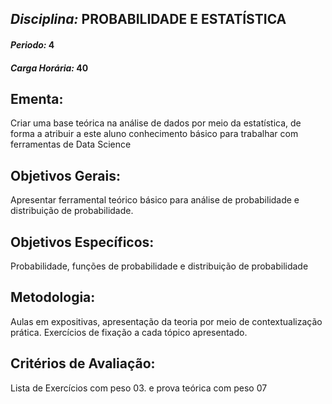 ## *Disciplina:* PROBABILIDADE E ESTATÍSTICA
#### *Periodo:* 4
#### *Carga Horária:* 40
 
## Ementa:
Criar uma base teórica na análise de dados por meio da estatística, de forma a atribuir a este aluno conhecimento básico para trabalhar com ferramentas de Data Science
 
## Objetivos Gerais:
Apresentar ferramental teórico básico para análise de probabilidade e distribuição de probabilidade.
 
## Objetivos Específicos:
Probabilidade, funções de probabilidade e distribuição de probabilidade
 
## Metodologia:
Aulas em expositivas, apresentação da teoria por meio de contextualização prática. Exercícios de fixação a cada tópico apresentado.
 
## Critérios de Avaliação:
Lista de Exercícios com peso 03. e prova teórica com peso 07